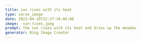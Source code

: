 ```yaml
---
title: sun rises with its heat
type: verse_image
date: 2023-04-10T22:27:34-04:00
image:  sun-rises.jpeg
prompt: the sun rises with its heat and dries up the meadow
generator: Bing Image Creator
---
```

